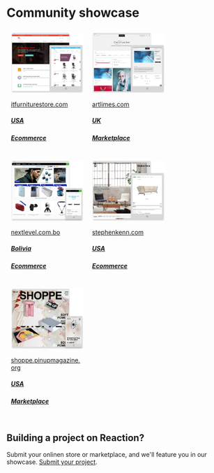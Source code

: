 # Community showcase

<style>
  .photo-grid {
    display: flex;
    flex-wrap: wrap;
  }

  .photo-grid-item {
    flex: 1 1 auto;
    max-width: 25%;
    width: 25%;
    padding: 10px;
  }

  .photo-grid img {
    width: 100%;
  }

  .info a,
  .info a:hover {
    text-decoration: none;
    text-align: right;
  }

  .showcase-grid-item {
    flex: 1 1 auto;
    max-width: 33%;
    width: 33%;
    padding: 10px;

    img {
      width: 100%;
    }

    @media screen and (max-width: @screen-sm-max) {
      max-width: 50%;
      width: 50%;
    }

    @media screen and (max-width: @screen-xs-max) {
      max-width: 100%;
      width: 100%;
    }
  }
</style>

<div class="photo-grid">
  <a href="http://itfurniturestore.com" class="showcase-grid-item" target="_blank">
    <img src="/assets/community-showcase/community-showcase-1-itfurniture.png">
    <div class="info">
      <p>itfurniturestore.com</p>
      <h5>USA</h5>
      <h5>Ecommerce</h5>
    </div>
  </a>
  <a href="http://artlimes.com" class="showcase-grid-item" target="_blank">
    <img src="/assets/community-showcase/community-showcase-2-artlimes.png">
    <div class="info">
      <p>artlimes.com</p>
      <h5>UK</h5>
      <h5>Marketplace</h5>
    </div>
  </a>
  <a href="http://nextlevel.com.bo" class="showcase-grid-item" target="_blank">
    <img src="/assets/community-showcase/community-showcase-3-nextlevel.png">
    <div class="info">
      <p>nextlevel.com.bo</p>
      <h5>Bolivia</h5>
      <h5>Ecommerce</h5>
    </div>
  </a>
  <a href="http://stephenkenn.com" class="showcase-grid-item" target="_blank">
    <img src="/assets/community-showcase/community-showcase-4-stephenkenn.png">
    <div class="info">
      <p>stephenkenn.com</p>
      <h5>USA</h5>
      <h5>Ecommerce</h5>
    </div>
  </a>
  <a href="http://shoppe.pinupmagazine.org" class="showcase-grid-item" target="_blank">
    <img src="/assets/community-showcase/community-showcase-5-pinup.png">
    <div class="info">
      <p>shoppe.pinupmagazine.org</p>
      <h5>USA</h5>
      <h5>Marketplace</h5>
    </div>
  </a>
</div>

## Building a project on Reaction?

Submit your onlinen store or marketplace, and we'll feature you in our showcase. [Submit your project](https://reactioncommerce.com/community-showcase#submit-project).

